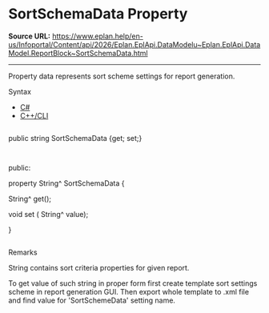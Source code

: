 # SortSchemaData Property

**Source URL:** https://www.eplan.help/en-us/Infoportal/Content/api/2026/Eplan.EplApi.DataModelu~Eplan.EplApi.DataModel.ReportBlock~SortSchemaData.html

---

Property data represents sort scheme settings for report generation.

Syntax

- [C#](#i-syntax-CS)
- [C++/CLI](#i-syntax-CPP2005)

```
```
public string SortSchemaData {get; set;}
```
```

```
```
public:

property String^ SortSchemaData {

   String^ get();

   void set (    String^ value);

}
```
```

Remarks

String contains sort criteria properties for given report.  
  
To get value of such string in proper form first create template sort settings scheme in report generation GUI. Then export whole template to .xml file and find value for 'SortSchemeData' setting name.

